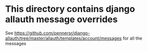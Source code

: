 # This directory contains django allauth message overrides

See https://github.com/pennersr/django-allauth/tree/master/allauth/templates/account/messages for all the messages
